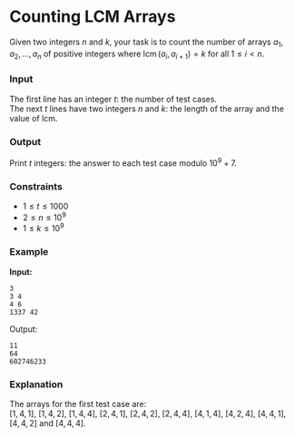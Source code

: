 # Counting LCM Arrays

Given two integers $n$ and $k$, your task is to count the number of arrays $a_1, a_2, \dots, a_n$ of positive integers
where $\operatorname{lcm}(a_i, a_{i+1}) = k$ for all $1 \le i < n$.

### Input

The first line has an integer $t$: the number of test cases.  
The next $t$ lines have two integers $n$ and $k$: the length of the array and the value of lcm.

### Output

Print $t$ integers: the answer to each test case modulo $10^9 + 7$.

### Constraints

* $1 \le t \le 1000$
* $2 \le n \le 10^9$
* $1 \le k \le 10^9$

### Example

**Input:**

```
3
3 4
4 6
1337 42
```

Output:

```
11
64
602746233
```

### Explanation

The arrays for the first test case are:  
$[1, 4, 1]$, $[1, 4, 2]$, $[1, 4, 4]$, $[2, 4, 1]$, $[2, 4, 2]$, $[2, 4, 4]$, $[4, 1, 4]$, $[4, 2, 4]$, $[4, 4, 1]$, $[4, 4, 2]$
and $[4, 4, 4]$.
